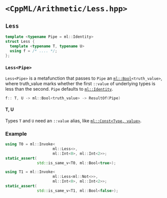 # `<CppML/Arithmetic/Less.hpp>`

## `Less`

```c++
template <typename Pipe = ml::Identity>
struct Less {
  template <typename T, typename U>
  using f = /* .... */;
};
```
### `Less<Pipe>`

`Less<Pipe>` is a metafunction that passes to `Pipe` an [`ml::Bool`](../Vocabulary/Const.md)`<truth_value>`, where truth_value marks whether the first `::value` of underlying types is less than the second. `Pipe` defaults to [`ml::Identity`](../Functional/Identity.md).

```c++
f:: T, U -> ml::Bool<truth_value> -> ResultOf(Pipe)
```

#### T, U

Types `T` and `U` need an `::value` alias, like [`ml::Const<Type, value>`](../Vocabulary/Const.md).

### Example

```c++
using T0 = ml::Invoke<
                     ml::Less<>,
                     ml::Int<0>, ml::Int<2>>;
static_assert(
              std::is_same_v<T0, ml::Bool<true>);

using T1 = ml::Invoke<
                     ml::Less<ml::Not<>>,
                     ml::Int<0>, ml::Int<2>>;
static_assert(
              std::is_same_v<T1, ml::Bool<false>);
```

